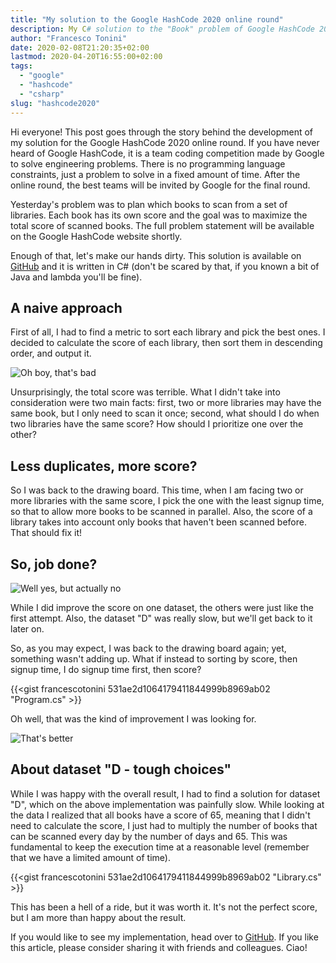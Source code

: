```yaml
---
title: "My solution to the Google HashCode 2020 online round"
description: My C# solution to the "Book" problem of Google HashCode 2020 online round
author: "Francesco Tonini"
date: 2020-02-08T21:20:35+02:00
lastmod: 2020-04-20T16:55:00+02:00
tags: 
  - "google"
  - "hashcode"
  - "csharp"
slug: "hashcode2020"
---
```


Hi everyone! This post goes through the story behind the development of my solution for the Google HashCode 2020 online round. If you have never heard of Google HashCode, it is a team coding competition made by Google to solve engineering problems. There is no programming language constraints, just a problem to solve in a fixed amount of time. After the online round, the best teams will be invited by Google for the final round.

Yesterday's problem was to plan which books to scan from a set of libraries. Each book has its own score and the goal was to maximize the total score of scanned books. The full problem statement will be available on the Google HashCode website shortly.

Enough of that, let's make our hands dirty. This solution is available on [GitHub](https://github.com/francescotonini/hashcode-books) and it is written in C# (don't be scared by that, if you known a bit of Java and lambda you'll be fine).

## A naive approach
First of all, I had to find a metric to sort each library and pick the best ones. I decided to calculate the score of each library, then sort them in descending order, and output it.

![Oh boy, that's bad](https://dev-to-uploads.s3.amazonaws.com/i/plaeo5lm7rjkrljsv1kx.png)

Unsurprisingly, the total score was terrible. What I didn't take into consideration were two main facts: first, two or more libraries may have the same book, but I only need to scan it once; second, what should I do when two libraries have the same score? How should I prioritize one over the other?

## Less duplicates, more score?
So I was back to the drawing board. This time, when I am facing two or more libraries with the same score, I pick the one with the least signup time, so that to allow more books to be scanned in parallel. Also, the score of a library takes into account only books that haven't been scanned before. That should fix it!

## So, job done?
![Well yes, but actually no](https://dev-to-uploads.s3.amazonaws.com/i/5ou6vmoc7z6u7rvmht6u.jpg)

While I did improve the score on one dataset, the others were just like the first attempt. Also, the dataset "D" was really slow, but we'll get back to it later on.

So, as you may expect, I was back to the drawing board again; yet, something wasn't adding up. What if instead to sorting by score, then signup time, I do signup time first, then score?

{{<gist francescotonini 531ae2d1064179411844999b8969ab02 "Program.cs" >}}

Oh well, that was the kind of improvement I was looking for.

![That's better](https://dev-to-uploads.s3.amazonaws.com/i/3vafiffhkjq8hh35qv4f.png)

## About dataset "D - tough choices"
While I was happy with the overall result, I had to find a solution for dataset "D", which on the above implementation was painfully slow. While looking at the data I realized that all books have a score of 65, meaning that I didn't need to calculate the score, I just had to multiply the number of books that can be scanned every day by the number of days and 65. This was fundamental to keep the execution time at a reasonable level (remember that we have a limited amount of time).

{{<gist francescotonini 531ae2d1064179411844999b8969ab02 "Library.cs" >}}

This has been a hell of a ride, but it was worth it. It's not the perfect score, but I am more than happy about the result.

If you would like to see my implementation, head over to [GitHub](https://github.com/francescotonini/hashcode-books). If you like this article, please consider sharing it with friends and colleagues. Ciao!
